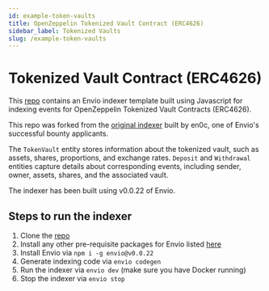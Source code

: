 ```yaml
---
id: example-token-vaults
title: OpenZeppelin Tokenized Vault Contract (ERC4626)
sidebar_label: Tokenized Vaults
slug: /example-token-vaults
---
```


# Tokenized Vault Contract (ERC4626)

This [repo](https://github.com/enviodev/erc4626-token-vault-indexer) contains an Envio indexer template built using Javascript for indexing events for OpenZeppelin Tokenized Vault Contracts (ERC4626).

This repo was forked from the [original indexer](https://github.com/en0c-026/erc4626-indexer) built by en0c, one of Envio's successful bounty applicants.

The `TokenVault` entity stores information about the tokenized vault, such as assets, shares, proportions, and exchange rates. `Deposit` and `Withdrawal` entities capture details about corresponding events, including sender, owner, assets, shares, and the associated vault.

The indexer has been built using v0.0.22 of Envio.

## Steps to run the indexer

1. Clone the [repo](https://github.com/enviodev/erc4626-token-vault-indexer)
1. Install any other pre-requisite packages for Envio listed [here](https://docs.envio.dev/docs/installation#prerequisites)
1. Install Envio via `npm i -g envio@v0.0.22`
1. Generate indexing code via `envio codegen`
1. Run the indexer via `envio dev` (make sure you have Docker running)
1. Stop the indexer via `envio stop`
